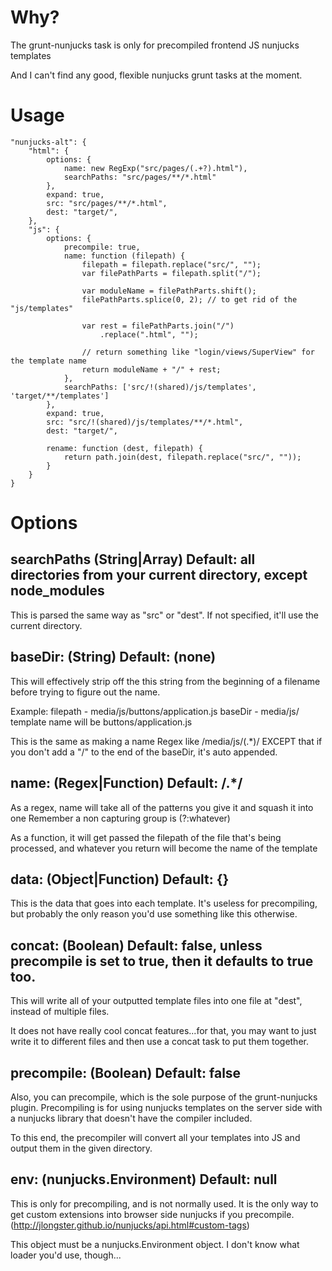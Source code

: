Why?
====

The grunt-nunjucks task is only for precompiled frontend JS nunjucks templates

And I can't find any good, flexible nunjucks grunt tasks at the moment.

Usage
====

    "nunjucks-alt": {
        "html": {
            options: {
                name: new RegExp("src/pages/(.+?).html"),
                searchPaths: "src/pages/**/*.html"
            },
            expand: true,
            src: "src/pages/**/*.html",
            dest: "target/",
        },
        "js": {
            options: {
                precompile: true,
                name: function (filepath) {
                    filepath = filepath.replace("src/", "");
                    var filePathParts = filepath.split("/");

                    var moduleName = filePathParts.shift();
                    filePathParts.splice(0, 2); // to get rid of the "js/templates"
                    
                    var rest = filePathParts.join("/")
                        .replace(".html", "");
                    
                    // return something like "login/views/SuperView" for the template name
                    return moduleName + "/" + rest;
                },
                searchPaths: ['src/!(shared)/js/templates', 'target/**/templates']
            },
            expand: true,
            src: "src/!(shared)/js/templates/**/*.html",
            dest: "target/",

            rename: function (dest, filepath) {
                return path.join(dest, filepath.replace("src/", ""));
            }
        }
    }

Options
====

## searchPaths (String|Array) Default: all directories from your current directory, except node_modules
This is parsed the same way as "src" or "dest". If not specified, it'll use the current directory.

## baseDir: (String) Default: (none)
This will effectively strip off the this string from the beginning of a filename before trying to
figure out the name.

Example:
  filepath - media/js/buttons/application.js
  baseDir - media/js/
  template name will be buttons/application.js

This is the same as making a name Regex like /media\/js\/(.*)/
EXCEPT that if you don't add a "/" to the end of the baseDir, it's auto appended.

## name: (Regex|Function) Default: /.*/
As a regex, name will take all of the patterns you give it and squash it into one
Remember a non capturing group is (?:whatever)

As a function, it will get passed the filepath of the file that's being processed, and whatever you return will
become the name of the template

## data: (Object|Function) Default: {}
This is the data that goes into each template. It's useless for precompiling, but probably the only reason you'd use
something like this otherwise.

## concat: (Boolean) Default: false, unless precompile is set to true, then it defaults to true too.
This will write all of your outputted template files into one file at "dest", instead of multiple files.

It does not have really cool concat features...for that, you may want to just write it to different files
and then use a concat task to put them together.

## precompile: (Boolean) Default: false
Also, you can precompile, which is the sole purpose of the grunt-nunjucks plugin. Precompiling is for using
nunjucks templates on the server side with a nunjucks library that doesn't have the compiler included.

To this end, the precompiler will convert all your templates into JS and output them in the given directory.

## env: (nunjucks.Environment) Default: null
This is only for precompiling, and is not normally used. It is the only way to get custom extensions into browser side
nunjucks if you precompile. (http://jlongster.github.io/nunjucks/api.html#custom-tags)

This object must be a nunjucks.Environment object. I don't know what loader you'd use, though...